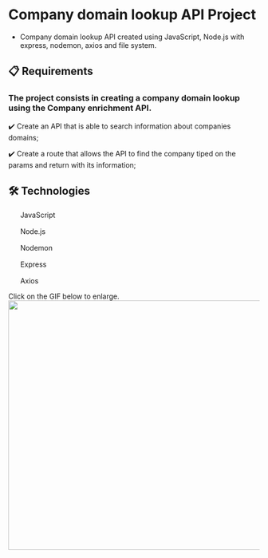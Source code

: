 # Company domain lookup API Project

- Company domain lookup API created using JavaScript, Node.js with express, nodemon, axios and file system.

## 📋 Requirements

### The project consists in creating a company domain lookup using the Company enrichment API.

✔️ Create an API that is able to search information about companies domains;

✔️ Create a route that allows the API to find the company tiped on the params and return with its information;

## 🛠 Technologies

<img src="https://www.kindpng.com/picc/m/67-678384_transparent-javascript-icon-png-png-download.png" width="16" height="16" /> &nbsp;JavaScript

<img src="https://media.istockphoto.com/vectors/nodejs-vector-logo-backend-programming-in-javascript-server-vector-id1195857274?k=20&m=1195857274&s=170667a&w=0&h=k8oHsv3ehrvhviozLlvhEjGHweiHU7hbBv7bHEkgUqc=" width="16" height="16" /> &nbsp;Node.js

<img src="https://user-images.githubusercontent.com/13700/35731649-652807e8-080e-11e8-88fd-1b2f6d553b2d.png" width="16" height="16" /> &nbsp;Nodemon

<img src="https://w7.pngwing.com/pngs/925/447/png-transparent-express-js-node-js-javascript-mongodb-node-js-text-trademark-logo.png" width="16" height="16" /> &nbsp;Express

<img src="https://user-images.githubusercontent.com/8939680/57233882-20344080-6fe5-11e9-9086-d20a955bed59.png" width="16" height="16" /> &nbsp;Axios

Click on the GIF below to enlarge.
<img src="https://i.imgur.com/osv0iQP.gif" width="1000" height="500">
